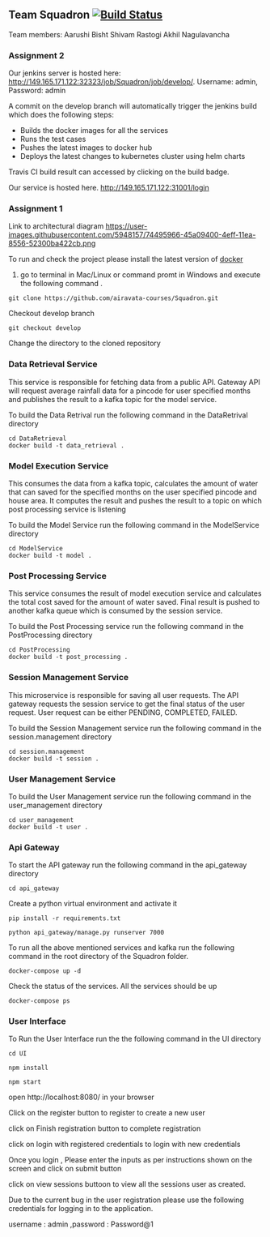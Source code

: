 ## Team Squadron [![Build Status](https://travis-ci.org/airavata-courses/Squadron.svg?branch=develop)](https://travis-ci.org/airavata-courses/Squadron)

Team members: Aarushi Bisht Shivam Rastogi Akhil Nagulavancha

### Assignment 2

Our jenkins server is hosted here: http://149.165.171.122:32323/job/Squadron/job/develop/. Username: admin, Password: admin

A commit on the develop branch will automatically trigger the jenkins build which does the following steps:

- Builds the docker images for all the services
- Runs the test cases
- Pushes the latest images to docker hub 
- Deploys the latest changes to kubernetes cluster using helm charts

Travis CI build result can accessed by clicking on the build badge. 

Our service is hosted here. http://149.165.171.122:31001/login

### Assignment 1

Link to architectural diagram https://user-images.githubusercontent.com/5948157/74495966-45a09400-4eff-11ea-8556-52300ba422cb.png

To run and check the project please install the latest version of [docker](https://www.docker.com/get-started)

1) go to terminal in Mac/Linux or command promt in Windows and execute the following command .

```
git clone https://github.com/airavata-courses/Squadron.git
```
Checkout develop branch

```
git checkout develop
```

Change the directory to the cloned repository 

### Data Retrieval Service
This service is responsible for fetching data from a public API. Gateway API will request average rainfall data for a pincode for user specified months and publishes the result to a kafka topic for the model service.

To build the Data Retrival run the following command in the DataRetrival directory 

```
cd DataRetrieval
docker build -t data_retrieval .
```
### Model Execution Service
This consumes the data from a kafka topic, calculates the amount of water that can saved for the specified months on the user specified pincode and house area. It computes the result and pushes the result to a topic on which post processing service is listening

To build the Model Service run the following command in the ModelService directory

```
cd ModelService
docker build -t model .
```

### Post Processing Service
This service consumes the result of model execution service and calculates the total cost saved for the amount of water saved.
Final result is pushed to another kafka queue which is consumed by the session service.

To build the Post Processing service run the following command in the PostProcessing directory

```
cd PostProcessing
docker build -t post_processing .
```

### Session Management Service

This microservice is responsible for saving all user requests. The API gateway requests the session service to get the final status of the user request. User request can be either PENDING, COMPLETED, FAILED.

To build the Session Management service run the following command in the session.management directory

```
cd session.management
docker build -t session .
```
### User Management Service
To build the User Management service run the following command in the user_management directory

```
cd user_management
docker build -t user .
```
### Api Gateway
To start the API gateway run the following command in the api_gateway directory

```
cd api_gateway
```
Create a python virtual environment and activate it
```
pip install -r requirements.txt
```
```
python api_gateway/manage.py runserver 7000
```

To run all the above mentioned services and kafka run the following command in the root directory of the Squadron folder. 
```
docker-compose up -d
```
Check the status of the services. All the services should be up
```
docker-compose ps
```

### User Interface

To Run the User Interface run the the following command in the UI directory 

```
cd UI

npm install 

npm start

```

open http://localhost:8080/ in your browser 

Click on the register button to register to create a new user 

click on Finish registration button to complete registration 

click on login with registered credentials to login with new credentials 

Once you login , Please enter the inputs as per instructions shown on the screen and click on submit button

click on view sessions buttoon to view all the sessions user as created. 



Due to the current bug in the user registration please use the following credentials for logging in to the application. 

username : admin
,password : Password@1




